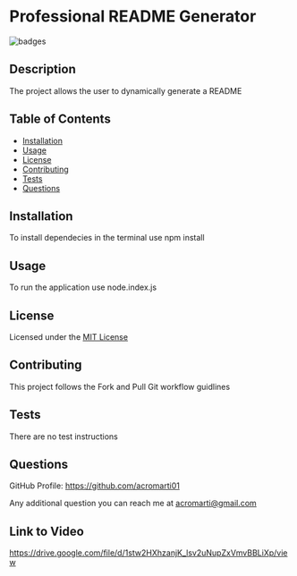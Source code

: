 # Professional README Generator

![badges](https://img.shields.io/badge/license-MIT_License-brightgreen)

## Description

The project allows the user to dynamically generate a README

## Table of Contents

- [Installation](#installation)
- [Usage](#usage)
- [License](#license)
- [Contributing](#contributing)
- [Tests](#tests)
- [Questions](#questions)


## Installation

To install dependecies in the terminal use npm install

## Usage

To run the application use node.index.js

## License

Licensed under the <a href="">MIT License</a>

## Contributing

This project follows the Fork and Pull Git workflow guidlines

## Tests

There are no test instructions

## Questions

GitHub Profile: <a href="https://github.com/acromarti01">https://github.com/acromarti01</a>

Any additional question you can reach me at <u>acromarti@gmail.com</u>

## Link to Video

https://drive.google.com/file/d/1stw2HXhzanjK_lsv2uNupZxVmvBBLiXp/view

